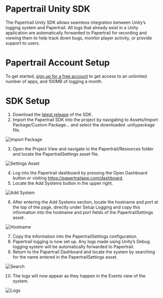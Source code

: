 # Papertrail Unity SDK
The Papertrail Unity SDK allows seamless integration between Unity’s logging system and Papertrail. All logs that already exist in a Unity application are automatically forwarded to Papertrail for recording and viewing them to help track down bugs, monitor player activity, or provide support to users.

# Papertrail Account Setup
To get started, [sign up for a free account](https://papertrailapp.com/signup?plan=free) to get access to an unlimited number of apps, and 100MB of logging a month.

# SDK Setup
1. Download the [latest release](https://github.com/jschieck/papertrailunitysdk/blob/develop/release/papertrail-sdk.unitypackage) of the SDK.
1. Import the Papertrail SDK into the project by navigating to Assets/Import Package/Custom Package… and select the downloaded .unitypackage file.

![Import Package](https://github.com/jschieck/papertrailunitysdk/blob/docs/assets/img/import_package.png?raw=true)

3. Open the Project View and navigate to the Papertrail/Resources folder and locate the PapertrailSettings asset file.

![Settings Asset](https://github.com/jschieck/papertrailunitysdk/blob/docs/assets/img/settings.png?raw=true)

4. Log into the Papertrail dashboard by pressing the Open Dashboard button or visiting https://papertrailapp.com/dashboard.
5. Locate the Add Systems button in the upper right.

![Add System](https://github.com/jschieck/papertrailunitysdk/blob/docs/assets/img/addsystem.png?raw=true)

6. After entering the Add Systems section, locate the hostname and port at the top of the page, directly under Setup Logging and copy this information into the hostname and port fields of the PapertrailSettings asset.

![Hostname](https://github.com/jschieck/papertrailunitysdk/blob/docs/assets/img/hostname.png?raw=true)

7. Copy the information into the PapertrailSettings configuration.
8. Papertrail logging is now set up. Any logs made using Unity’s Debug logging system will be automatically forwarded to Papertrail.
9. Return to the Papertrail Dashboard and locate the system by searching for the name entered in the PapertrailSettings asset.

![Search](https://github.com/jschieck/papertrailunitysdk/blob/docs/assets/img/search.png?raw=true)

10. The logs will now appear as they happen in the Events view of the system.

![Logs](https://github.com/jschieck/papertrailunitysdk/blob/docs/assets/img/logging.gif?raw=true)
